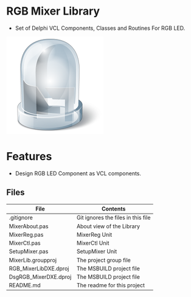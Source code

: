 # RGB Mixer Library
- Set of Delphi VCL Components, Classes and Routines For RGB LED. 

![](RGB_Mixer.png) 



# Features  

- Design RGB LED Component as VCL components.



## Files

| File | Contents | 
| --- | --- |
| .gitignore | Git ignores the files in this file |
| MixerAbout.pas | About view of the Library |
| MixerReg.pas |MixerReg Unit | 
| MixerCtl.pas| MixerCtl Unit |
| SetupMixer.pas |SetupMixer Unit |
| MixerLib.groupproj | The project group file |
| RGB_MixerLibDXE.dproj | The MSBUILD project file |
| DsgRGB_MixerDXE.dproj | The MSBUILD project file |
| README.md | The readme for this project |

